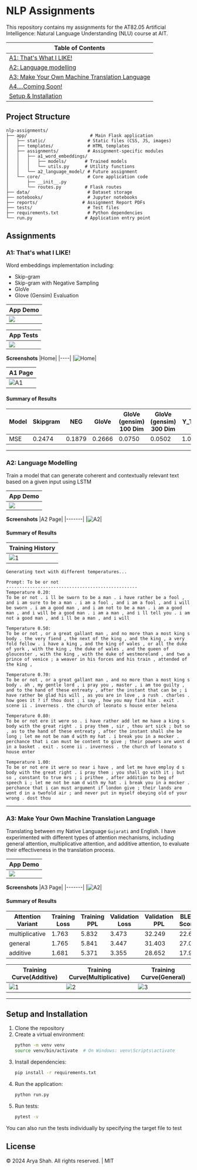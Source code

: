 # NLP Assignments

This repository contains my assignments for the AT82.05 Artificial Intelligence: Natural Language Understanding (NLU) course at AIT.

|Table of Contents|
|-----------------|
|<a href="https://github.com/aryashah2k/NLP-NLU/tree/main?tab=readme-ov-file#a1-thats-what-i-like">A1: That's What I LIKE!</a>|
|<a href="https://github.com/aryashah2k/NLP-NLU/tree/main?tab=readme-ov-file#a2-language-modelling">A2: Language modelling</a>|
|<a href="https://github.com/aryashah2k/NLP-NLU/tree/main?tab=readme-ov-file#a3-make-your-own-machine-translation-language">A3: Make Your Own Machine Translation Language</a>|
|<a href="https://github.com/aryashah2k/NLP-NLU/blob/main/app/static/coming_soon.gif">A4....Coming Soon!</a>|
|<a href="https://github.com/aryashah2k/NLP-NLU/tree/main?tab=readme-ov-file#setup-and-installation">Setup & Installation</a>|

## Project Structure

```
nlp-assignments/
├── app/                        # Main Flask application
│   ├── static/                # Static files (CSS, JS, images)
│   ├── templates/             # HTML templates
│   ├── assignments/           # Assignment-specific modules
│   │   ├── a1_word_embeddings/
│   │   │   ├── models/       # Trained models
│   │   │   └── utils.py      # Utility functions
│   │   └── a2_language_model/ # Future assignment
│   └── core/                  # Core application code
│       ├── __init__.py
│       └── routes.py         # Flask routes
├── data/                      # Dataset storage
├── notebooks/                 # Jupyter notebooks
├── reports/                 # Assignment Report PDFs
├── tests/                     # Test files
├── requirements.txt           # Python dependencies
└── run.py                    # Application entry point
```

## Assignments

### A1: That's what I LIKE!
Word embeddings implementation including:
- Skip-gram
- Skip-gram with Negative Sampling
- GloVe
- Glove (Gensim) Evaluation

| App Demo | 
|----------|
| <img src="https://github.com/aryashah2k/NLP-NLU/blob/main/assets/A1_Demo.gif"> | 

|App Tests|
|---------|
|<img src="https://github.com/aryashah2k/NLP-NLU/blob/main/assets/A1_Tests.gif"> |

**Screenshots**
|Home|
|----|
|![Home](https://github.com/aryashah2k/NLP-NLU/blob/main/assets/home.PNG)|

|A1 Page|
|----|
|![A1](https://github.com/aryashah2k/NLP-NLU/blob/main/assets/a1.PNG)|

#### Summary of Results

|Model|Skipgram|NEG|GloVe|GloVe (gensim) 100 Dim|GloVe (gensim) 300 Dim|Y_True|
|-----|--------|---|-----|----------------------|----------------------|------|
|MSE|0.2474|0.1879|0.2666|0.0750|0.0502|1.0000|

-----------------

### A2: Language Modelling
Train a model that can generate coherent and contextually relevant text based on a given input using LSTM

| App Demo | 
|----------|
| <img src="https://github.com/aryashah2k/NLP-NLU/blob/main/assets/A2_Demo.gif"> |

**Screenshots**
|A2 Page|
|-------|
|![A2](https://github.com/aryashah2k/NLP-NLU/blob/main/assets/a2.PNG)|

#### Summary of Results

|Training History|
|----------------|
|![1](https://github.com/aryashah2k/NLP-NLU/blob/main/assets/a2_assets/training_history.png)|


```text
Generating text with different temperatures...

Prompt: To be or not
--------------------------------------------------
Temperature 0.20:
To be or not . i ll be sworn to be a man . i have rather be a fool , and i am sure to be a man . i am a fool , and i am a fool , and i will be sworn . i am a good man , and i am not to be a man . i am a good man , and i will be a good man . i am a man , and i ll tell you . i am not a good man , and i ll be a man , and i will

Temperature 0.50:
To be or not , or a great gallant man , and no more than a most king s body . the very fiend , the next of the king , and the king , a very fold fellow . i have a king , and the king of wales , or all the duke of york , with the king , the duke of wales , and the queen of gloucester , with the king , with the duke of westmoreland , and two a prince of venice ; a weaver in his forces and his train , attended of the king ,

Temperature 0.70:
To be or not , or a great gallant man , and no more than a most king s body . ah , my gentle lord , i pray you , master , i am too guilty , and to the hand of these entreaty , after the instant that can be ; i have rather be glad his will , as you are in love , a rush . charles . how goes it ? if thou dost ; i say , how you may find him . exit . scene ii . inverness . the church of leonato s house enter helena

Temperature 0.80:
To be or not ere it were so . i have rather add let me have a king s body with the great right . i pray them , sir , thou art sick ; but so , as to the hand of these entreaty , after the instant shall she be long ; let me not be nam d with my hat . i break you in a mocker . perchance that i can must be content to give ; their powers are wont d in a basket . exit . scene ii . inverness . the church of leonato s house enter

Temperature 1.00:
To be or not ere it were so near i have , and let me have employ d s body with the great right . i pray them ; you shall go with it ; but so , constant to true mrs ; i prithee , after addition to beg of speech i ; let me not be nam d with my hat . i break you in a mocker . perchance that i can must argument if london give ; their lands are wont d in a twofold air ; and never put in myself obeying old of your wrong . dost thou
```
-----------------

### A3: Make Your Own Machine Translation Language
Translating between my Native Language `Gujarati` and English. I have experimented with different types of attention mechanisms, including general attention, multiplicative attention, and additive attention, to evaluate their effectiveness in the translation process.

| App Demo | 
|----------|
| <img src="https://github.com/aryashah2k/NLP-NLU/blob/main/assets/A3_Demo.gif"> |

**Screenshots**
|A3 Page|
|-------|
|![A2](https://github.com/aryashah2k/NLP-NLU/blob/main/assets/a3.PNG)|

#### Summary of Results

| Attention Variant | Training Loss | Training PPL | Validation Loss | Validation PPL | BLEU Score | Training Time |
|------------------|---------------|--------------|-----------------|----------------|------------|---------------|
| multiplicative   | 1.763         | 5.832        | 3.473          | 32.249         | 22.61      | 83.4m        |
| general         | 1.765         | 5.841        | 3.447          | 31.403         | 27.01      | 76.9m        |
| additive        | 1.681         | 5.371        | 3.355          | 28.652         | 17.90      | 85.8m        |

|Training Curve(Additive)|Training Curve(Multiplicative)|Training Curve(General)|
|------------------------|------------------------|------------------------|
|![1](https://github.com/aryashah2k/NLP-NLU/blob/main/assets/a3_assets/loss_plot_additive.png)|![2](https://github.com/aryashah2k/NLP-NLU/blob/main/assets/a3_assets/loss_plot_multiplicative.png)|![3](https://github.com/aryashah2k/NLP-NLU/blob/main/assets/a3_assets/loss_plot_general.png)|

-----------------

## Setup and Installation

1. Clone the repository
2. Create a virtual environment:
   ```bash
   python -m venv venv
   source venv/bin/activate  # On Windows: venv\Scripts\activate
   ```
3. Install dependencies:
   ```bash
   pip install -r requirements.txt
   ```
4. Run the application:
   ```bash
   python run.py
   ```
5. Run tests:
   ```bash
   pytest -v
   ```
You can also run the tests individually by specifying the target file to test

## License
© 2024 Arya Shah. All rights reserved. | MIT
